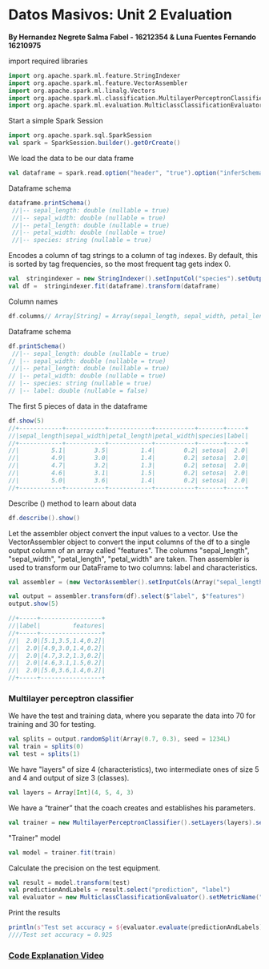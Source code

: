# Datos Masivos: Unit 2 Evaluation
**By Hernandez Negrete Salma Fabel - 16212354 & Luna Fuentes Fernando 16210975**

import required libraries

```scala
import org.apache.spark.ml.feature.StringIndexer 
import org.apache.spark.ml.feature.VectorAssembler
import org.apache.spark.ml.linalg.Vectors
import org.apache.spark.ml.classification.MultilayerPerceptronClassifier
import org.apache.spark.ml.evaluation.MulticlassClassificationEvaluator

```
Start a simple Spark Session

```scala
import org.apache.spark.sql.SparkSession
val spark = SparkSession.builder().getOrCreate()

```

We load the data to be our data frame

```scala
val dataframe = spark.read.option("header", "true").option("inferSchema","true")csv("iris.csv")

```

Dataframe schema

```scala
dataframe.printSchema()
 //|-- sepal_length: double (nullable = true)
 //|-- sepal_width: double (nullable = true)
 //|-- petal_length: double (nullable = true)
 //|-- petal_width: double (nullable = true)
 //|-- species: string (nullable = true)

```

Encodes a column of tag strings to a column of tag indexes. By default, this is sorted by tag frequencies, so the most frequent tag gets index 0.

```scala
val  stringindexer = new StringIndexer().setInputCol("species").setOutputCol("label")
val df =  stringindexer.fit(dataframe).transform(dataframe)
```

Column names

```scala
df.columns// Array[String] = Array(sepal_length, sepal_width, petal_length, petal_width, species, label)
```

Dataframe schema

```scala
df.printSchema()
 //|-- sepal_length: double (nullable = true)
// |-- sepal_width: double (nullable = true)
 //|-- petal_length: double (nullable = true)
// |-- petal_width: double (nullable = true)
// |-- species: string (nullable = true)
// |-- label: double (nullable = false)
```

The first 5 pieces of data in the dataframe

```scala
df.show(5)
//+------------+-----------+------------+-----------+-------+-----+
//|sepal_length|sepal_width|petal_length|petal_width|species|label|
//+------------+-----------+------------+-----------+-------+-----+
//|         5.1|        3.5|         1.4|        0.2| setosa|  2.0|
//|         4.9|        3.0|         1.4|        0.2| setosa|  2.0|
//|         4.7|        3.2|         1.3|        0.2| setosa|  2.0|
//|         4.6|        3.1|         1.5|        0.2| setosa|  2.0|
//|         5.0|        3.6|         1.4|        0.2| setosa|  2.0|
//+------------+-----------+------------+-----------+-------+-----+
```

Describe () method to learn about data

```scala
df.describe().show()
```

Let the assembler object convert the input values ​​to a vector. Use the VectorAssembler object to convert the input columns of the df to a single output column of an array called "features". The columns "sepal_length", "sepal_width", "petal_length", "petal_width" are taken.
Then assembler is used to transform our DataFrame to two columns: label and characteristics.

```scala
val assembler = (new VectorAssembler().setInputCols(Array("sepal_length", "sepal_width","petal_length", "petal_width")).setOutputCol("features"))

val output = assembler.transform(df).select($"label", $"features")
output.show(5)

//+-----+-----------------+
//|label|         features|
//+-----+-----------------+
//|  2.0|[5.1,3.5,1.4,0.2]|
//|  2.0|[4.9,3.0,1.4,0.2]|
//|  2.0|[4.7,3.2,1.3,0.2]|
//|  2.0|[4.6,3.1,1.5,0.2]|
//|  2.0|[5.0,3.6,1.4,0.2]|
//+-----+-----------------+
```

### Multilayer perceptron classifier

We have the test and training data, where you separate the data into 70 for training and 30 for testing.

```scala
val splits = output.randomSplit(Array(0.7, 0.3), seed = 1234L)
val train = splits(0)
val test = splits(1)
```

We have "layers" of size 4 (characteristics), two intermediate ones of size 5 and 4 and output of size 3 (classes).

```scala
val layers = Array[Int](4, 5, 4, 3)
```

We have a “trainer” that the coach creates and establishes his parameters.

```scala
val trainer = new MultilayerPerceptronClassifier().setLayers(layers).setBlockSize(128).setSeed(1234L).setMaxIter(100)
```

"Trainer" model

```scala
val model = trainer.fit(train)
```
Calculate the precision on the test equipment.

```scala
val result = model.transform(test)
val predictionAndLabels = result.select("prediction", "label")
val evaluator = new MulticlassClassificationEvaluator().setMetricName("accuracy")
```
Print the results

```scala
println(s"Test set accuracy = ${evaluator.evaluate(predictionAndLabels)}")
////Test set accuracy = 0.925
```

### [Code Explanation Video](https://youtu.be/BXeljTybJCU)